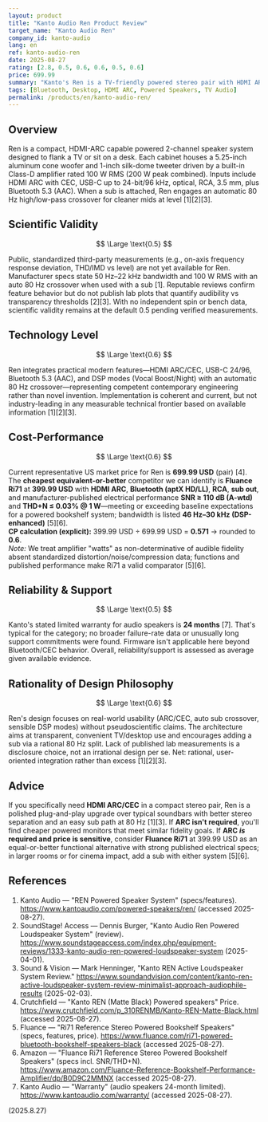 ```yaml
---
layout: product
title: "Kanto Audio Ren Product Review"
target_name: "Kanto Audio Ren"
company_id: kanto-audio
lang: en
ref: kanto-audio-ren
date: 2025-08-27
rating: [2.8, 0.5, 0.6, 0.6, 0.5, 0.6]
price: 699.99
summary: "Kanto's Ren is a TV-friendly powered stereo pair with HDMI ARC, USB-C (24/96), optical, Bluetooth 5.3 (AAC), and an automatic 80 Hz sub crossover. It's an easy soundbar alternative with rational DSP features, but third-party bench data is scarce; cost-performance depends on whether you need HDMI ARC, as cheaper ARC-equipped options exist."
tags: [Bluetooth, Desktop, HDMI ARC, Powered Speakers, TV Audio]
permalink: /products/en/kanto-audio-ren/
---
```

## Overview

Ren is a compact, HDMI-ARC capable powered 2-channel speaker system designed to flank a TV or sit on a desk. Each cabinet houses a 5.25-inch aluminum cone woofer and 1-inch silk-dome tweeter driven by a built-in Class-D amplifier rated 100 W RMS (200 W peak combined). Inputs include HDMI ARC with CEC, USB-C up to 24-bit/96 kHz, optical, RCA, 3.5 mm, plus Bluetooth 5.3 (AAC). When a sub is attached, Ren engages an automatic 80 Hz high/low-pass crossover for cleaner mids at level [1][2][3].

## Scientific Validity

$$ \Large \text{0.5} $$

Public, standardized third-party measurements (e.g., on-axis frequency response deviation, THD/IMD vs level) are not yet available for Ren. Manufacturer specs state 50 Hz–22 kHz bandwidth and 100 W RMS with an auto 80 Hz crossover when used with a sub [1]. Reputable reviews confirm feature behavior but do not publish lab plots that quantify audibility vs transparency thresholds [2][3]. With no independent spin or bench data, scientific validity remains at the default 0.5 pending verified measurements.

## Technology Level

$$ \Large \text{0.6} $$

Ren integrates practical modern features—HDMI ARC/CEC, USB-C 24/96, Bluetooth 5.3 (AAC), and DSP modes (Vocal Boost/Night) with an automatic 80 Hz crossover—representing competent contemporary engineering rather than novel invention. Implementation is coherent and current, but not industry-leading in any measurable technical frontier based on available information [1][2][3].

## Cost-Performance

$$ \Large \text{0.6} $$

Current representative US market price for Ren is **699.99 USD** (pair) [4]. The **cheapest equivalent-or-better** competitor we can identify is **Fluance Ri71** at **399.99 USD** with **HDMI ARC**, **Bluetooth (aptX HD/LL)**, **RCA**, **sub out**, and manufacturer-published electrical performance **SNR ≥ 110 dB (A-wtd)** and **THD+N ≤ 0.03% @ 1 W**—meeting or exceeding baseline expectations for a powered bookshelf system; bandwidth is listed **46 Hz–30 kHz (DSP-enhanced)** [5][6].  
**CP calculation (explicit):** 399.99 USD ÷ 699.99 USD = **0.571** → rounded to **0.6**.  
*Note:* We treat amplifier "watts" as non-determinative of audible fidelity absent standardized distortion/noise/compression data; functions and published performance make Ri71 a valid comparator [5][6].

## Reliability & Support

$$ \Large \text{0.5} $$

Kanto's stated limited warranty for audio speakers is **24 months** [7]. That's typical for the category; no broader failure-rate data or unusually long support commitments were found. Firmware isn't applicable here beyond Bluetooth/CEC behavior. Overall, reliability/support is assessed as average given available evidence.

## Rationality of Design Philosophy

$$ \Large \text{0.6} $$

Ren's design focuses on real-world usability (ARC/CEC, auto sub crossover, sensible DSP modes) without pseudoscientific claims. The architecture aims at transparent, convenient TV/desktop use and encourages adding a sub via a rational 80 Hz split. Lack of published lab measurements is a disclosure choice, not an irrational design per se. Net: rational, user-oriented integration rather than excess [1][2][3].

## Advice

If you specifically need **HDMI ARC/CEC** in a compact stereo pair, Ren is a polished plug-and-play upgrade over typical soundbars with better stereo separation and an easy sub path at 80 Hz [1][3]. If **ARC isn't required**, you'll find cheaper powered monitors that meet similar fidelity goals. If **ARC *is* required and price is sensitive**, consider **Fluance Ri71** at 399.99 USD as an equal-or-better functional alternative with strong published electrical specs; in larger rooms or for cinema impact, add a sub with either system [5][6].

## References

1. Kanto Audio — "REN Powered Speaker System" (specs/features). https://www.kantoaudio.com/powered-speakers/ren/ (accessed 2025-08-27).  
2. SoundStage! Access — Dennis Burger, "Kanto Audio Ren Powered Loudspeaker System" (review). https://www.soundstageaccess.com/index.php/equipment-reviews/1333-kanto-audio-ren-powered-loudspeaker-system (2025-04-01).  
3. Sound & Vision — Mark Henninger, "Kanto REN Active Loudspeaker System Review." https://www.soundandvision.com/content/kanto-ren-active-loudspeaker-system-review-minimalist-approach-audiophile-results (2025-02-03).  
4. Crutchfield — "Kanto REN (Matte Black) Powered speakers" Price. https://www.crutchfield.com/p_310RENMB/Kanto-REN-Matte-Black.html (accessed 2025-08-27).  
5. Fluance — "Ri71 Reference Stereo Powered Bookshelf Speakers" (specs, features, price). https://www.fluance.com/ri71-powered-bluetooth-bookshelf-speakers-black (accessed 2025-08-27).  
6. Amazon — "Fluance Ri71 Reference Stereo Powered Bookshelf Speakers" (specs incl. SNR/THD+N). https://www.amazon.com/Fluance-Reference-Bookshelf-Performance-Amplifier/dp/B0D9C2MMNX (accessed 2025-08-27).  
7. Kanto Audio — "Warranty" (audio speakers 24-month limited). https://www.kantoaudio.com/warranty/ (accessed 2025-08-27).

(2025.8.27)

